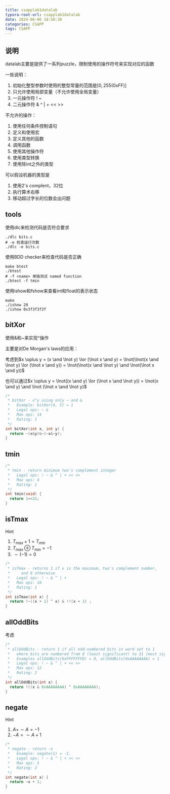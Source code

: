 ```yaml
---
title: csapplab1datalab
typora-root-url: csapplab1datalab
date: 2024-06-06 18:58:30
categories: CSAPP
tags: CSAPP
---
```


## 说明

datalab主要是提供了一系列puzzle，限制使用的操作符号来实现对应的函数

一些说明：

1. 初始化整型参数时使用的整型常量的范围是$[0,255$(0xFF)$]$
2. 只允许使用局部变量（不允许使用全局变量）
3. 一元操作符 ! ~
4. 二元操作符 & ^ | + << >>

不允许的操作：

1. 使用任何条件控制语句
2. 定义和使用宏
3. 定义其他的函数
4. 调用函数
5. 使用其他操作符
6. 使用类型转换
7. 使用除int之外的类型

可以假设机器的类型是

1. 使用2's complent，32位
2. 执行算术右移
3. 移动超过字长的位数会出问题

## tools

使用dlc来检测代码是否符合要求

```shell
./dlc bits.c
# -e 检查运行次数
./dlc -e bits.c
```

使用BDD checker来检查代码是否正确

```shell
make btest
./btest
# -f <name> 单独测试 named function
./btest -f tmin
```

使用ishow和fshow来查看int和float的表示状态

```shell
make 
./ishow 20
./ishow 0x3f3f3f3f
```

## bitXor

使用&和~来实现^操作

主要是对De Morgan's laws的应用：

考虑到$x \oplus y = (x \and \lnot y) \lor (\lnot x \and y) = \lnot(\lnot(x \and \lnot y) \lor (\lnot x \and y)) = \lnot(\lnot(x \and \lnot y) \and \lnot(\lnot x \and y))$

也可以通过$x \oplus y = \lnot((x \and y) \lor (\lnot x \and \lnot y)) = \lnot(x \and y) \and \lnot (\lnot x \and \lnot y)$

```c
/* 
 * bitXor - x^y using only ~ and & 
 *   Example: bitXor(4, 5) = 1
 *   Legal ops: ~ &
 *   Max ops: 14
 *   Rating: 1
 */
int bitXor(int x, int y) {
  return ~(x&y)&~(~x&~y);
}
```

## tmin

```c
/* 
 * tmin - return minimum two's complement integer 
 *   Legal ops: ! ~ & ^ | + << >>
 *   Max ops: 4
 *   Rating: 1
 */
int tmin(void) {
  return 1<<31;
}
```

## isTmax

Hint

1. $T_{max} + 1 = T_{min}$
2. $T_{max} \oplus T_{min} = -1$
3. $\sim (-1) = 0$

```c
/*
 * isTmax - returns 1 if x is the maximum, two's complement number,
 *     and 0 otherwise 
 *   Legal ops: ! ~ & ^ | +
 *   Max ops: 10
 *   Rating: 1
 */ 
int isTmax(int x) {
  return !~((x + 1) ^ x) & !!(x + 1) ;
}
```

## allOddBits

考虑

```c
/* 
 * allOddBits - return 1 if all odd-numbered bits in word set to 1
 *   where bits are numbered from 0 (least significant) to 31 (most significant)
 *   Examples allOddBits(0xFFFFFFFD) = 0, allOddBits(0xAAAAAAAA) = 1
 *   Legal ops: ! ~ & ^ | + << >>
 *   Max ops: 12
 *   Rating: 2
 */
int allOddBits(int x) {
  return !((x & 0xAAAAAAAA) ^ 0xAAAAAAAA);
}
```

## negate

Hint

1. $A + \sim A = -1$
2. $-A = \sim A + 1$

```c
/* 
 * negate - return -x 
 *   Example: negate(1) = -1.
 *   Legal ops: ! ~ & ^ | + << >>
 *   Max ops: 5
 *   Rating: 2
 */
int negate(int x) {
  return ~x + 1;
}
```

